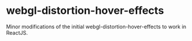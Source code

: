 # webgl-distortion-hover-effects
Minor modifications of the initial webgl-distortion-hover-effects to work in ReactJS. 
